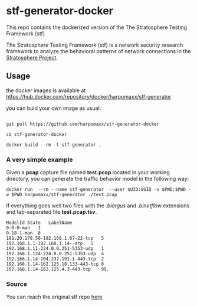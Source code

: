 # stf-generator-docker

This repo contains the dockerized version of the The Stratosphere Testing Framework (stf)

The Stratosphere Testing Framework (stf) is a network security research
framework to analyze the behavioral patterns of network connections in the
[Stratosphere Project](https://stratosphereips.org).


## Usage

the docker images is available at https://hub.docker.com/repository/docker/harpomaxx/stf-generator

you can buld your own image as usual:
```

git pull https://github.com/harpomaxx/stf-generator-docker

cd stf-generator-docker

docker build --rm -t stf-generator .

```

### A very simple example 

Given a **pcap** capture file named **test.pcap** located in your working directory,  you can generate the traffic behavior model in the following way:
```
docker run  --rm --name stf-generator  --user $UID:$GID -v $PWD:$PWD -w $PWD harpomaxx/stf-generator ./test.pcap
```
If everything goes well  two files with the *.biargus* and *.binetflow* extensions and  tab-separated file **test.pcap.tsv**.

```
ModelId	State	LabelName
0-0-0-man	1	
0-18-1-man	8	
181.20.178.50-192.168.1.67-22-tcp	5	
192.168.1.1-192.168.1.14--arp	1	
192.168.1.11-224.0.0.251-5353-udp	1	
192.168.1.124-224.0.0.251-5353-udp	4	
192.168.1.14-104.237.191.1-443-tcp	2	
192.168.1.14-162.125.18.133-443-tcp	8	
192.168.1.14-162.125.4.3-443-tcp	99.
```
### Source

You can reach the original stf repo [here](https://github.com/stratosphereips/StratosphereTestingFramework)




